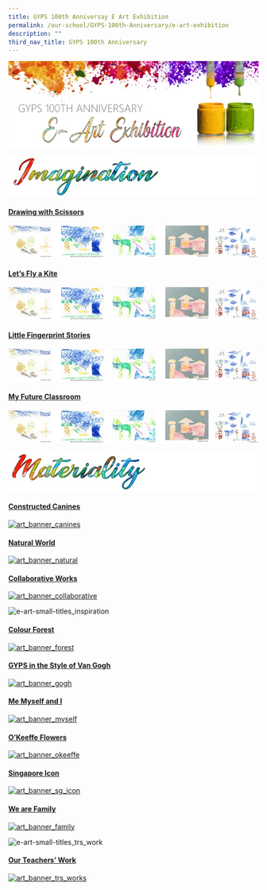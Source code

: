 ```yaml
---
title: GYPS 100th Anniversay E Art Exhibition
permalink: /our-school/GYPS-100th-Anniversary/e-art-exhibition
description: ""
third_nav_title: GYPS 100th Anniversary
---
```

![](/images/e-Art-Exhibition-Banner_b.jpeg)

![](/images/imagination.jpeg)

#### [Drawing with Scissors](https://photos.app.goo.gl/5i2KJrsQDLmhEDuA9 "Drawing with Scissors")

[![](/images/ea1.jpeg)]()

#### [Let’s Fly a Kite](https://photos.app.goo.gl/3JaiuH2uTKAdomoHA "Let’s Fly a Kite")

[![](/images/ea1.jpeg)]()

#### [Little Fingerprint Stories](https://photos.app.goo.gl/basYK2FemJTGTp937 "Little Fingerprint Stories")

[![](/images/ea1.jpeg)]()

#### [My Future Classroom](https://photos.app.goo.gl/8rpTPGaXmoVuWBAXA "My Future Classroom")

[![](/images/ea1.jpeg)]()

![](/images/materiality.jpeg)

#### [Constructed Canines](https://photos.app.goo.gl/fckmokYaZb7NowdD9 "Constructed Canines")

[![art_banner_canines](https://www.guangyangpri.moe.edu.sg/wp-content/uploads/2020/11/art_banner_canines.jpg "art_banner_canines")](https://photos.app.goo.gl/fckmokYaZb7NowdD9)

#### [Natural World](https://photos.app.goo.gl/ydEnU7BmHHXEwANS7 "Natural World")

[![art_banner_natural](https://www.guangyangpri.moe.edu.sg/wp-content/uploads/2020/11/art_banner_natural.jpg "art_banner_natural")](https://photos.app.goo.gl/ydEnU7BmHHXEwANS7)

#### [Collaborative Works](https://photos.app.goo.gl/zzsshcZpCw69YvfH6 "Collaborative Works")

[![art_banner_collaborative](https://www.guangyangpri.moe.edu.sg/wp-content/uploads/2020/11/art_banner_collaborative.jpg "art_banner_collaborative")](https://photos.app.goo.gl/zzsshcZpCw69YvfH6)

![e-art-small-titles_inspiration](https://www.guangyangpri.moe.edu.sg/wp-content/uploads/2020/11/e-art-small-titles_inspiration.jpg "e-art-small-titles_inspiration")

#### [Colour Forest](https://photos.app.goo.gl/voEaW55UfoQE272h9 "Colour Forest")

[![art_banner_forest](https://www.guangyangpri.moe.edu.sg/wp-content/uploads/2020/11/art_banner_forest.jpg "art_banner_forest")](https://photos.app.goo.gl/voEaW55UfoQE272h9)

#### [GYPS in the Style of Van Gogh](https://photos.app.goo.gl/2nrMk9Q6xn3u9jUa8 "GYPS in the Style of Van Gogh")

[![art_banner_gogh](https://www.guangyangpri.moe.edu.sg/wp-content/uploads/2020/11/art_banner_gogh.jpg "art_banner_gogh")](https://photos.app.goo.gl/2nrMk9Q6xn3u9jUa8)

#### [Me Myself and I](https://photos.app.goo.gl/Xw6VsJzPfX72fwBfA "Me Myself and I")

[![art_banner_myself](https://www.guangyangpri.moe.edu.sg/wp-content/uploads/2020/11/art_banner_myself.jpg "art_banner_myself")](https://photos.app.goo.gl/Xw6VsJzPfX72fwBfA)

#### [O’Keeffe Flowers](https://photos.app.goo.gl/s3teSzrEs7vcKEWR6 "O’Keeffe Flowers")

[![art_banner_okeeffe](https://www.guangyangpri.moe.edu.sg/wp-content/uploads/2020/11/art_banner_okeeffe.jpg "art_banner_okeeffe")](https://photos.app.goo.gl/s3teSzrEs7vcKEWR6)

#### [Singapore Icon](https://photos.app.goo.gl/niSSAo22oQs5caWn8 "Singapore Icon")

[![art_banner_sg_icon](https://www.guangyangpri.moe.edu.sg/wp-content/uploads/2020/11/art_banner_sg_icon.jpg "art_banner_sg_icon")](https://photos.app.goo.gl/niSSAo22oQs5caWn8)

#### [We are Family](https://photos.app.goo.gl/r2WrFchHtNENXyfC9 "We are Family")

[![art_banner_family](https://www.guangyangpri.moe.edu.sg/wp-content/uploads/2020/11/art_banner_family.jpg "art_banner_family")](https://photos.app.goo.gl/r2WrFchHtNENXyfC9)

![e-art-small-titles_trs_work](https://www.guangyangpri.moe.edu.sg/wp-content/uploads/2020/11/e-art-small-titles_trs_work.jpg "e-art-small-titles_trs_work")

#### [Our Teachers’ Work](https://photos.app.goo.gl/DMgqR54b9biB45iAA "Our Teachers’ Work")

[![art_banner_trs_works](https://www.guangyangpri.moe.edu.sg/wp-content/uploads/2020/11/art_banner_trs_works.jpg "art_banner_trs_works")](https://photos.app.goo.gl/r2WrFchHtNENXyfC9)